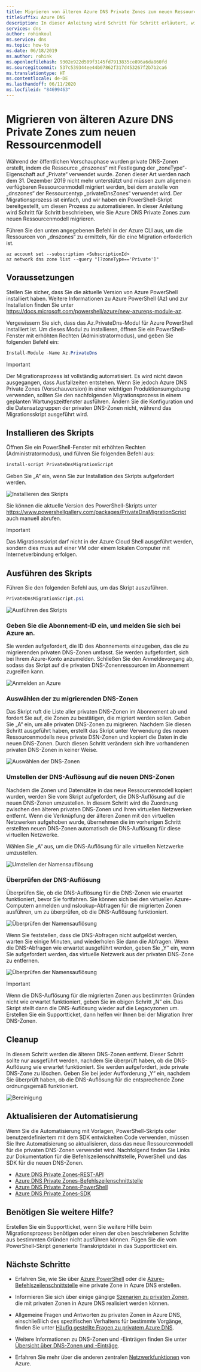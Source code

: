 ```yaml
---
title: Migrieren von älteren Azure DNS Private Zones zum neuen Ressourcenmodell
titleSuffix: Azure DNS
description: In dieser Anleitung wird Schritt für Schritt erläutert, wie ältere private DNS-Zonen zum aktuellen Ressourcenmodell migriert werden.
services: dns
author: rohinkoul
ms.service: dns
ms.topic: how-to
ms.date: 06/18/2019
ms.author: rohink
ms.openlocfilehash: 9302e922d509f3145fd7913835ce896a6da860fd
ms.sourcegitcommit: 537c539344ee44b07862f317d453267f2b7b2ca6
ms.translationtype: HT
ms.contentlocale: de-DE
ms.lasthandoff: 06/11/2020
ms.locfileid: "84699463"
---
```

# <a name="migrating-legacy-azure-dns-private-zones-to-new-resource-model"></a>Migrieren von älteren Azure DNS Private Zones zum neuen Ressourcenmodell

Während der öffentlichen Vorschauphase wurden private DNS-Zonen erstellt, indem die Ressource „dnszones“ mit Festlegung der „zoneType“-Eigenschaft auf „Private“ verwendet wurde. Zonen dieser Art werden nach dem 31. Dezember 2019 nicht mehr unterstützt und müssen zum allgemein verfügbaren Ressourcenmodell migriert werden, bei dem anstelle von „dnszones“ der Ressourcentyp „privateDnsZones“ verwendet wird. Der Migrationsprozess ist einfach, und wir haben ein PowerShell-Skript bereitgestellt, um diesen Prozess zu automatisieren. In dieser Anleitung wird Schritt für Schritt beschrieben, wie Sie Azure DNS Private Zones zum neuen Ressourcenmodell migrieren.

Führen Sie den unten angegebenen Befehl in der Azure CLI aus, um die Ressourcen von „dnszones“ zu ermitteln, für die eine Migration erforderlich ist.
```azurecli
az account set --subscription <SubscriptionId>
az network dns zone list --query "[?zoneType=='Private']"
```

## <a name="prerequisites"></a>Voraussetzungen

Stellen Sie sicher, dass Sie die aktuelle Version von Azure PowerShell installiert haben. Weitere Informationen zu Azure PowerShell (Az) und zur Installation finden Sie unter https://docs.microsoft.com/powershell/azure/new-azureps-module-az.

Vergewissern Sie sich, dass das Az.PrivateDns-Modul für Azure PowerShell installiert ist. Um dieses Modul zu installieren, öffnen Sie ein PowerShell-Fenster mit erhöhten Rechten (Administratormodus), und geben Sie folgenden Befehl ein:

```powershell
Install-Module -Name Az.PrivateDns
```

>[!IMPORTANT]
>Der Migrationsprozess ist vollständig automatisiert. Es wird nicht davon ausgegangen, dass Ausfallzeiten entstehen. Wenn Sie jedoch Azure DNS Private Zones (Vorschauversion) in einer wichtigen Produktionsumgebung verwenden, sollten Sie den nachfolgenden Migrationsprozess in einem geplanten Wartungszeitfenster ausführen. Ändern Sie die Konfiguration und die Datensatzgruppen der privaten DNS-Zonen nicht, während das Migrationsskript ausgeführt wird.

## <a name="installing-the-script"></a>Installieren des Skripts

Öffnen Sie ein PowerShell-Fenster mit erhöhten Rechten (Administratormodus), und führen Sie folgenden Befehl aus:

```powershell
install-script PrivateDnsMigrationScript
```

Geben Sie „A“ ein, wenn Sie zur Installation des Skripts aufgefordert werden.

![Installieren des Skripts](./media/private-dns-migration-guide/install-migration-script.png)

Sie können die aktuelle Version des PowerShell-Skripts unter https://www.powershellgallery.com/packages/PrivateDnsMigrationScript auch manuell abrufen.

>[!IMPORTANT]
>Das Migrationsskript darf nicht in der Azure Cloud Shell ausgeführt werden, sondern dies muss auf einer VM oder einem lokalen Computer mit Internetverbindung erfolgen.

## <a name="running-the-script"></a>Ausführen des Skripts

Führen Sie den folgenden Befehl aus, um das Skript auszuführen.

```powershell
PrivateDnsMigrationScript.ps1
```

![Ausführen des Skripts](./media/private-dns-migration-guide/running-migration-script.png)

### <a name="enter-the-subscription-id-and-sign-in-to-azure"></a>Geben Sie die Abonnement-ID ein, und melden Sie sich bei Azure an.

Sie werden aufgefordert, die ID des Abonnements einzugeben, das die zu migrierenden privaten DNS-Zonen umfasst. Sie werden aufgefordert, sich bei Ihrem Azure-Konto anzumelden. Schließen Sie den Anmeldevorgang ab, sodass das Skript auf die privaten DNS-Zonenressourcen im Abonnement zugreifen kann.

![Anmelden an Azure](./media/private-dns-migration-guide/login-migration-script.png)

### <a name="select-the-dns-zones-you-want-to-migrate"></a>Auswählen der zu migrierenden DNS-Zonen

Das Skript ruft die Liste aller privaten DNS-Zonen im Abonnement ab und fordert Sie auf, die Zonen zu bestätigen, die migriert werden sollen. Geben Sie „A“ ein, um alle privaten DNS-Zonen zu migrieren. Nachdem Sie diesen Schritt ausgeführt haben, erstellt das Skript unter Verwendung des neuen Ressourcenmodells neue private DSN-Zonen und kopiert die Daten in die neuen DNS-Zonen. Durch diesen Schritt verändern sich Ihre vorhandenen privaten DNS-Zonen in keiner Weise.

![Auswählen der DNS-Zonen](./media/private-dns-migration-guide/migratezone-migration-script.png)

### <a name="switching-dns-resolution-to-the-new-dns-zones"></a>Umstellen der DNS-Auflösung auf die neuen DNS-Zonen

Nachdem die Zonen und Datensätze in das neue Ressourcenmodell kopiert wurden, werden Sie vom Skript aufgefordert, die DNS-Auflösung auf die neuen DNS-Zonen umzustellen. In diesem Schritt wird die Zuordnung zwischen den älteren privaten DNS-Zonen und Ihren virtuellen Netzwerken entfernt. Wenn die Verknüpfung der älteren Zonen mit den virtuellen Netzwerken aufgehoben wurde, übernehmen die im vorherigen Schritt erstellten neuen DNS-Zonen automatisch die DNS-Auflösung für diese virtuellen Netzwerke.

Wählen Sie „A“ aus, um die DNS-Auflösung für alle virtuellen Netzwerke umzustellen.

![Umstellen der Namensauflösung](./media/private-dns-migration-guide/switchresolution-migration-script.png)

### <a name="verify-the-dns-resolution"></a>Überprüfen der DNS-Auflösung

Überprüfen Sie, ob die DNS-Auflösung für die DNS-Zonen wie erwartet funktioniert, bevor Sie fortfahren. Sie können sich bei den virtuellen Azure-Computern anmelden und nslookup-Abfragen für die migrierten Zonen ausführen, um zu überprüfen, ob die DNS-Auflösung funktioniert.

![Überprüfen der Namensauflösung](./media/private-dns-migration-guide/verifyresolution-migration-script.png)

Wenn Sie feststellen, dass die DNS-Abfragen nicht aufgelöst werden, warten Sie einige Minuten, und wiederholen Sie dann die Abfragen. Wenn die DNS-Abfragen wie erwartet ausgeführt werden, geben Sie „Y“ ein, wenn Sie aufgefordert werden, das virtuelle Netzwerk aus der privaten DNS-Zone zu entfernen.

![Überprüfen der Namensauflösung](./media/private-dns-migration-guide/confirmresolution-migration-script.png)

>[!IMPORTANT]
>Wenn die DNS-Auflösung für die migrierten Zonen aus bestimmten Gründen nicht wie erwartet funktioniert, geben Sie im obigen Schritt „N“ ein. Das Skript stellt dann die DNS-Auflösung wieder auf die Legacyzonen um. Erstellen Sie ein Supportticket, dann helfen wir Ihnen bei der Migration Ihrer DNS-Zonen.

## <a name="cleanup"></a>Cleanup

In diesem Schritt werden die älteren DNS-Zonen entfernt. Dieser Schritt sollte nur ausgeführt werden, nachdem Sie überprüft haben, ob die DNS-Auflösung wie erwartet funktioniert. Sie werden aufgefordert, jede private DNS-Zone zu löschen. Geben Sie bei jeder Aufforderung „Y“ ein, nachdem Sie überprüft haben, ob die DNS-Auflösung für die entsprechende Zone ordnungsgemäß funktioniert.

![Bereinigung](./media/private-dns-migration-guide/cleanup-migration-script.png)

## <a name="update-your-automation"></a>Aktualisieren der Automatisierung

Wenn Sie die Automatisierung mit Vorlagen, PowerShell-Skripts oder benutzerdefiniertem mit dem SDK entwickelten Code verwenden, müssen Sie Ihre Automatisierung so aktualisieren, dass das neue Ressourcenmodell für die privaten DNS-Zonen verwendet wird. Nachfolgend finden Sie Links zur Dokumentation für die Befehlszeilenschnittstelle, PowerShell und das SDK für die neuen DNS-Zonen.
* [Azure DNS Private Zones-REST-API](https://docs.microsoft.com/rest/api/dns/privatedns/privatezones)
* [Azure DNS Private Zones-Befehlszeilenschnittstelle](https://docs.microsoft.com/cli/azure/ext/privatedns/network/private-dns?view=azure-cli-latest)
* [Azure DNS Private Zones-PowerShell](https://docs.microsoft.com/powershell/module/az.privatedns/?view=azps-2.3.2)
* [Azure DNS Private Zones-SDK](https://docs.microsoft.com/dotnet/api/overview/azure/privatedns/management?view=azure-dotnet-preview)

## <a name="need-further-help"></a>Benötigen Sie weitere Hilfe?

Erstellen Sie ein Supportticket, wenn Sie weitere Hilfe beim Migrationsprozess benötigen oder einen der oben beschriebenen Schritte aus bestimmten Gründen nicht ausführen können. Fügen Sie die vom PowerShell-Skript generierte Transkriptdatei in das Supportticket ein.

## <a name="next-steps"></a>Nächste Schritte

* Erfahren Sie, wie Sie über [Azure PowerShell](./private-dns-getstarted-powershell.md) oder die [Azure-Befehlszeilenschnittstelle](./private-dns-getstarted-cli.md) eine private Zone in Azure DNS erstellen.

* Informieren Sie sich über einige gängige [Szenarien zu privaten Zonen](./private-dns-scenarios.md), die mit privaten Zonen in Azure DNS realisiert werden können.

* Allgemeine Fragen und Antworten zu privaten Zonen in Azure DNS, einschließlich des spezifischen Verhaltens für bestimmte Vorgänge, finden Sie unter [Häufig gestellte Fragen zu privatem Azure DNS](./dns-faq-private.md).

* Weitere Informationen zu DNS-Zonen und -Einträgen finden Sie unter [Übersicht über DNS-Zonen und -Einträge](dns-zones-records.md).

* Erfahren Sie mehr über die anderen zentralen [Netzwerkfunktionen](../networking/networking-overview.md) von Azure.
